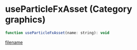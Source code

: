 # useParticleFxAsset (Category graphics)

```js
function useParticleFxAsset(name: string): void
```

[filename](useParticleFxAsset_m.md ':include')